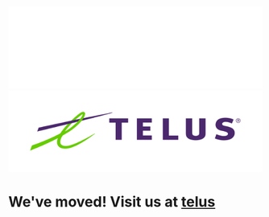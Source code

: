![TELUS Logo](./images/telus-dark.svg#gh-dark-mode-only)
![TELUS Logo](./images/telus-light.svg#gh-light-mode-only)

# We've moved! Visit us at [telus](https://github.com/telus)